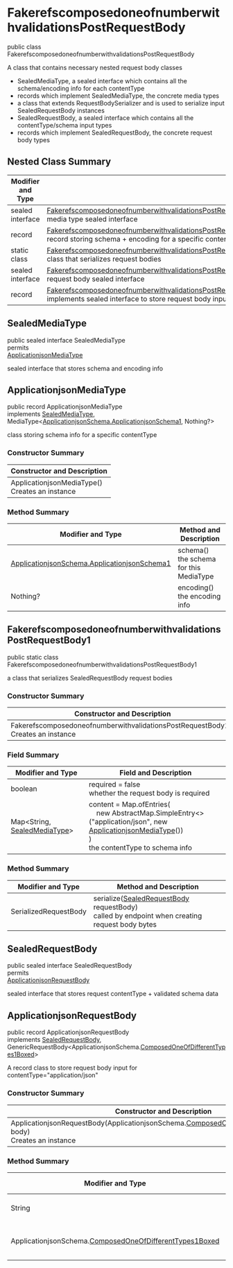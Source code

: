 # FakerefscomposedoneofnumberwithvalidationsPostRequestBody

public class FakerefscomposedoneofnumberwithvalidationsPostRequestBody

A class that contains necessary nested request body classes
- SealedMediaType, a sealed interface which contains all the schema/encoding info for each contentType
- records which implement SealedMediaType, the concrete media types
- a class that extends RequestBodySerializer and is used to serialize input SealedRequestBody instances
- SealedRequestBody, a sealed interface which contains all the contentType/schema input types
- records which implement SealedRequestBody, the concrete request body types

## Nested Class Summary
| Modifier and Type | Class and Description |
| ----------------- | --------------------- |
| sealed interface | [FakerefscomposedoneofnumberwithvalidationsPostRequestBody.SealedMediaType](#sealedmediatype)<br>media type sealed interface |
| record | [FakerefscomposedoneofnumberwithvalidationsPostRequestBody.ApplicationjsonMediaType](#applicationjsonmediatype)<br>record storing schema + encoding for a specific contentType |
| static class | [FakerefscomposedoneofnumberwithvalidationsPostRequestBody.FakerefscomposedoneofnumberwithvalidationsPostRequestBody1](#fakerefscomposedoneofnumberwithvalidationspostrequestbody1)<br>class that serializes request bodies |
| sealed interface | [FakerefscomposedoneofnumberwithvalidationsPostRequestBody.SealedRequestBody](#sealedrequestbody)<br>request body sealed interface |
| record | [FakerefscomposedoneofnumberwithvalidationsPostRequestBody.ApplicationjsonRequestBody](#applicationjsonrequestbody)<br>implements sealed interface to store request body input |

## SealedMediaType
public sealed interface SealedMediaType<br>
permits<br>
[ApplicationjsonMediaType](#applicationjsonmediatype)

sealed interface that stores schema and encoding info


## ApplicationjsonMediaType
public record ApplicationjsonMediaType<br>
implements [SealedMediaType](#sealedmediatype), MediaType<[ApplicationjsonSchema.ApplicationjsonSchema1](../../../paths/fakerefscomposedoneofnumberwithvalidations/post/requestbody/content/applicationjson/ApplicationjsonSchema.md#applicationjsonschema1), Nothing?>

class storing schema info for a specific contentType

### Constructor Summary
| Constructor and Description |
| --------------------------- |
| ApplicationjsonMediaType()<br>Creates an instance |

### Method Summary
| Modifier and Type | Method and Description |
| ----------------- | ---------------------- |
| [ApplicationjsonSchema.ApplicationjsonSchema1](../../../paths/fakerefscomposedoneofnumberwithvalidations/post/requestbody/content/applicationjson/ApplicationjsonSchema.md#applicationjsonschema1) | schema()<br>the schema for this MediaType |
| Nothing? | encoding()<br>the encoding info |

## FakerefscomposedoneofnumberwithvalidationsPostRequestBody1
public static class FakerefscomposedoneofnumberwithvalidationsPostRequestBody1<br>

a class that serializes SealedRequestBody request bodies

### Constructor Summary
| Constructor and Description |
| --------------------------- |
| FakerefscomposedoneofnumberwithvalidationsPostRequestBody1()<br>Creates an instance |

### Field Summary
| Modifier and Type | Field and Description |
| ----------------- | --------------------- |
| boolean | required = false<br>whether the request body is required |
| Map<String, [SealedMediaType](#sealedmediatype)> | content =  Map.ofEntries(<br>&nbsp;&nbsp;&nbsp;&nbsp;new AbstractMap.SimpleEntry<>("application/json", new [ApplicationjsonMediaType](#applicationjsonmediatype)())<br>)<br>the contentType to schema info |

### Method Summary
| Modifier and Type | Method and Description |
| ----------------- | ---------------------- |
| SerializedRequestBody | serialize([SealedRequestBody](#sealedrequestbody) requestBody)<br>called by endpoint when creating request body bytes |

## SealedRequestBody
public sealed interface SealedRequestBody<br>
permits<br>
[ApplicationjsonRequestBody](#applicationjsonrequestbody)

sealed interface that stores request contentType + validated schema data

## ApplicationjsonRequestBody
public record ApplicationjsonRequestBody<br>
implements [SealedRequestBody](#sealedrequestbody),<br>
GenericRequestBody<ApplicationjsonSchema.[ComposedOneOfDifferentTypes1Boxed](../../../components/schemas/ComposedOneOfDifferentTypes.md#composedoneofdifferenttypes1boxed)><br>

A record class to store request body input for contentType="application/json"

### Constructor Summary
| Constructor and Description |
| --------------------------- |
| ApplicationjsonRequestBody(ApplicationjsonSchema.[ComposedOneOfDifferentTypes1Boxed](../../../components/schemas/ComposedOneOfDifferentTypes.md#composedoneofdifferenttypes1boxed) body)<br>Creates an instance |

### Method Summary
| Modifier and Type | Method and Description |
| ----------------- | ---------------------- |
| String | contentType()<br>always returns "application/json" |
| ApplicationjsonSchema.[ComposedOneOfDifferentTypes1Boxed](../../../components/schemas/ComposedOneOfDifferentTypes.md#composedoneofdifferenttypes1boxed) | body()<br>returns the body passed in in the constructor |

